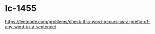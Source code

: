 # lc-1455

https://leetcode.com/problems/check-if-a-word-occurs-as-a-prefix-of-any-word-in-a-sentence/